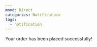 ```yaml
---
mood: Direct
categories: Notification
tags:
  - notification
---
```

Your order has been placed successfully!